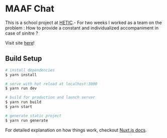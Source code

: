 # MAAF Chat

This is a school project at [HETIC](https://www.hetic.net/).- For two weeks I worked as a team on the problem : How to provide a constant and individualized accompaniment in case of sinitre ?

Visit site [here](https://maaf.edhbr.fr)!

## Build Setup

```bash
# install dependencies
$ yarn install

# serve with hot reload at localhost:3000
$ yarn run dev

# build for production and launch server
$ yarn run build
$ yarn start

# generate static project
$ yarn run generate
```

For detailed explanation on how things work, checkout [Nuxt.js docs](https://nuxtjs.org).
